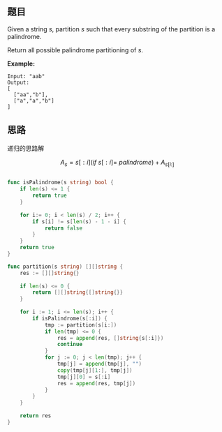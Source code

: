 ## 题目

Given a string *s*, partition *s* such that every substring of the partition is a palindrome.

Return all possible palindrome partitioning of *s*.

**Example:**

```
Input: "aab"
Output:
[
  ["aa","b"],
  ["a","a","b"]
]
```

## 思路

递归的思路解

$$A_s = s[:i](if\ s[:i] = \ palindrome) + A_{s[i:]}$$

```go

func isPalindrome(s string) bool {
    if len(s) <= 1 {
        return true
    }
    
    for i:= 0; i < len(s) / 2; i++ {
        if s[i] != s[len(s) - 1 - i] {
            return false
        }
    }
    return true
}

func partition(s string) [][]string {
    res := [][]string{}
    
    if len(s) <= 0 {
        return [][]string{[]string{}}
    }
    
    for i := 1; i <= len(s); i++ {
        if isPalindrome(s[:i]) {
            tmp := partition(s[i:])
            if len(tmp) <= 0 {
                res = append(res, []string{s[:i]})
                continue
            }
            for j := 0; j < len(tmp); j++ {
                tmp[j] = append(tmp[j], "")
                copy(tmp[j][1:], tmp[j])
                tmp[j][0] = s[:i]
                res = append(res, tmp[j])
            }
        }
    }
    
    return res
}
```
